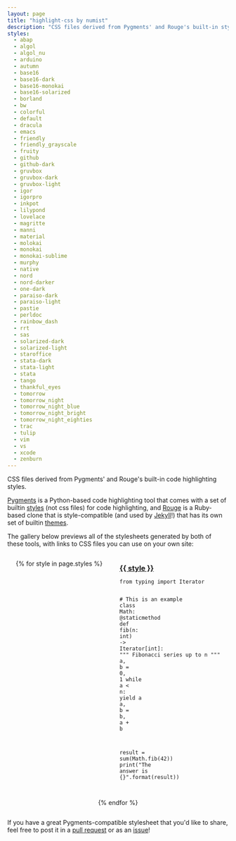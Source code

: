 ```yaml
---
layout: page
title: "highlight-css by numist"
description: "CSS files derived from Pygments' and Rouge's built-in styles."
styles:
  - abap
  - algol
  - algol_nu
  - arduino
  - autumn
  - base16
  - base16-dark
  - base16-monokai
  - base16-solarized
  - borland
  - bw
  - colorful
  - default
  - dracula
  - emacs
  - friendly
  - friendly_grayscale
  - fruity
  - github
  - github-dark
  - gruvbox
  - gruvbox-dark
  - gruvbox-light
  - igor
  - igorpro
  - inkpot
  - lilypond
  - lovelace
  - magritte
  - manni
  - material
  - molokai
  - monokai
  - monokai-sublime
  - murphy
  - native
  - nord
  - nord-darker
  - one-dark
  - paraiso-dark
  - paraiso-light
  - pastie
  - perldoc
  - rainbow_dash
  - rrt
  - sas
  - solarized-dark
  - solarized-light
  - staroffice
  - stata-dark
  - stata-light
  - stata
  - tango
  - thankful_eyes
  - tomorrow
  - tomorrow_night
  - tomorrow_night_blue
  - tomorrow_night_bright
  - tomorrow_night_eighties
  - trac
  - tulip
  - vim
  - vs
  - xcode
  - zenburn
---
```


CSS files derived from Pygments' and Rouge's built-in code highlighting styles.

[Pygments](http://pygments.org) is a Python-based code highlighting tool that comes with a set of builtin [styles](http://dev.pocoo.org/projects/pygments/browser/pygments/styles) (not css files) for code highlighting, and [Rouge](https://github.com/rouge-ruby/rouge/tree/master/lib/rouge/themes) is a Ruby-based clone that is style-compatible (and used by [Jekyll](https://github.com/jekyll/jekyll)!) that has its own set of builtin [themes](https://rouge-ruby.github.io/docs/Rouge/Themes.html).

The gallery below previews all of the stylesheets generated by both of these tools, with links to CSS files you can use on your own site:

<style>
  .style-gallery {
      display: flex;
      flex-wrap: wrap;
      justify-content: space-around;
  }
  h2 {
      margin-top: 2em;
  }
  .style-gallery h3 {
      margin-bottom: 0.1em;
  }
  .style-gallery pre {
      background-color: inherit;
  }
</style>

<div class="style-gallery">

{% for style in page.styles %}

<style>
  {% include_relative stylesheets/{{ style }}.css %}
</style>

<div>
<h3 id="{{ style }}"><a href="https://github.com/numist/highlight-css/blob/main/{{ style }}.css">{{ style }}</a></h3>

<div class="highlight-{{ style }}"><pre class="highlight-{{ style }}"><code><span class="kn">from</span> <span class="nn">typing</span> <span class="kn">import</span> <span class="n">Iterator</span>

<span class="c1"># This is an example
</span><span class="k">class</span> <span class="nc">Math</span><span class="p">:</span>
    <span class="o">@</span><span class="nb">staticmethod</span>
    <span class="k">def</span> <span class="nf">fib</span><span class="p">(</span><span class="n">n</span><span class="p">:</span> <span class="nb">int</span><span class="p">)</span> <span class="o">-&gt;</span> <span class="n">Iterator</span><span class="p">[</span><span class="nb">int</span><span class="p">]:</span>
        <span class="s">""" Fibonacci series up to n """</span>
        <span class="n">a</span><span class="p">,</span> <span class="n">b</span> <span class="o">=</span> <span class="mi">0</span><span class="p">,</span> <span class="mi">1</span>
        <span class="k">while</span> <span class="n">a</span> <span class="o">&lt;</span> <span class="n">n</span><span class="p">:</span>
            <span class="k">yield</span> <span class="n">a</span>
            <span class="n">a</span><span class="p">,</span> <span class="n">b</span> <span class="o">=</span> <span class="n">b</span><span class="p">,</span> <span class="n">a</span> <span class="o">+</span> <span class="n">b</span>

<span class="n">result</span> <span class="o">=</span> <span class="nb">sum</span><span class="p">(</span><span class="n">Math</span><span class="p">.</span><span class="n">fib</span><span class="p">(</span><span class="mi">42</span><span class="p">))</span>
<span class="k">print</span><span class="p">(</span><span class="s">"The answer is {}"</span><span class="p">.</span><span class="nb">format</span><span class="p">(</span><span class="n">result</span><span class="p">))</span>
</code></pre></div>

</div>

{% endfor %}
    
</div>

If you have a great Pygments-compatible stylesheet that you'd like to share, feel free to post it in a [pull request](https://github.com/numist/highlight-css/pulls) or as an [issue](https://github.com/numist/highlight-css/issues)!
